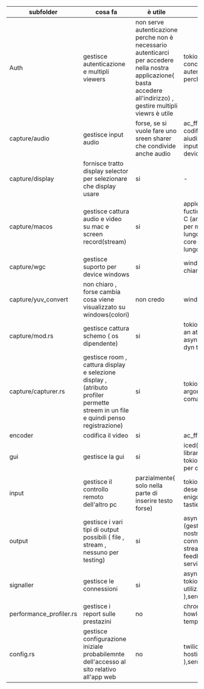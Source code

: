 |     subfolder          |cosa fa                         |è utile                         |crate usati                         |
|----------------|-------------------------------|-----------------------------|-----------------------------|
|Auth|gestisce   autenticazione   e multipli viewers|  non serve autenticazione perche non è necessario autenticarci per accedere nella nostra applicazione( basta accedere all'indirizzo) , gestire multipli viewrs è utile             |tokio per gestire acessi concorrenti , per autenticazione non ho scritto perche non serve       |
|capture/audio          |gestisce input audio         | forse, se si vuole fare uno sreen sharer che condivide anche audio       | ac_ffmpeg ( usato per codifica e decodifica di aiudio), CPAL (gestisce  audio input ed output  su un dato device     |
|capture/display          | fornisce tratto display selector per selezionare che display usare         | si     | - |
|capture/macos          | gestisce cattura audio e video  su mac e screen record(stream)     | si |apple_sys( FFI( foreign fuction inteface)  bindings to C (and some C++) libraries) per macos (non valido sul lungo periodo vedi  crate core-foundation-rs per lungo supporto, ac_ffmpeg       |
|capture/wgc          |gestisce suporto per device windows            |si           |windows (permette di chiamare api di windows )         |
|capture/yuv_convert          | non chiaro , forse cambia cosa viene visualizzato su windows(colori)         |non credo     |windows   |
|capture/mod.rs         |gestisce cattura schemo ( os dipendente)    |si    |tokio , async_trait(provides an attribute macro to make async fn in traits work with dyn traits |
|capture/capturer.rs         |gestisce room , cattura display e selezione display , (atributo profiler permette streem in un file e quindi penso registrazione)  |si    |tokio , clap( parser di argomenti di linea di comando) |
|encoder          | codifica il video |si |ac_ffmpeg |
|gui         |gestisce  la gui  |si    | iced( crossplatform gui library), tokio,directories(gestione file per ogni os) |
|input      |gestisce il controllo remoto dell'altro  pc |parzialmente( solo nella parte di inserire testo forse)    |tokio,serde (serializza e deserializza strutture dati), enigo (simula input mouse e tastiera) |
|output    |gestisce  i vari tipi di output possibili ( file , stream , nessuno per testing) | si |async_trait, tokio,webrtc (gestisce protoclli web , nel nostro caso utile per far connesione e streaming),rtcp(gestisce feedback su quality of service )|
|signaller    |gestisce  le connessioni | si |async_trait, tokio,webrtc,strum(semplifica utilizzo di enum e strings ),serde |
|performance_profiler.rs |gestisce  i report sulle prestazini| no |chrono( gestisce date), howlong( cronometro per tempo di esecuzione)|
|config.rs|gestisce  configurazione iniziale probabilemnte dell'accesso al sito relativo all'app web| no |twilio (penso sia il servizio di hosting del sito web ),serde,base64,webrtc|

